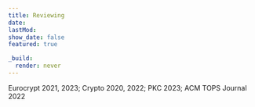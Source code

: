 ```yaml
---
title: Reviewing
date: 
lastMod:
show_date: false
featured: true

_build:
  render: never
---
```


Eurocrypt 2021, 2023; Crypto 2020, 2022; PKC 2023; ACM TOPS Journal 2022